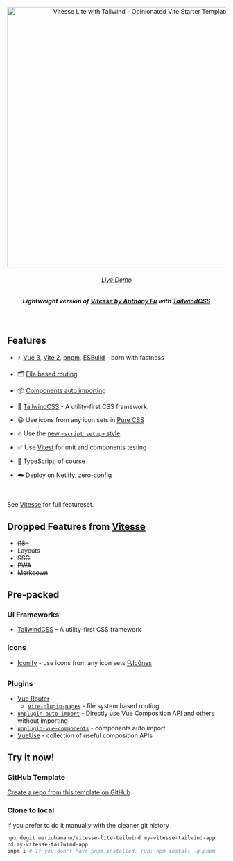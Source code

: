 <p align='center'>
  <img src='https://repository-images.githubusercontent.com/453208956/37af7f4a-2ec0-4d32-b239-eacd96094762' alt='Vitesse Lite with Tailwind - Opinionated Vite Starter Template' width='600'/>
</p>

<h6 align='center'>
<a href="https://vitesse-lite-tailwind.netlify.app">Live Demo</a>
</h6>

<h5 align='center'>
<b>Lightweight version of <a href="https://github.com/antfu/vitesse">Vitesse by Anthony Fu</a> with <a href="https://github.com/antfu/vitesse">TailwindCSS</a></b>
</h5>

<br>

## Features

- ⚡️ [Vue 3](https://github.com/vuejs/vue-next), [Vite 2](https://github.com/vitejs/vite), [pnpm](https://pnpm.js.org/), [ESBuild](https://github.com/evanw/esbuild) - born with fastness

- 🗂 [File based routing](./src/pages)

- 📦 [Components auto importing](./src/components)

- 🎨 [TailwindCSS](https://tailwindcss.com) - A utility-first CSS framework.

- 😃 Use icons from any icon sets in [Pure CSS](https://github.com/antfu/unocss/tree/main/packages/preset-icons)

- 🔥 Use the [new `<script setup>` style](https://github.com/vuejs/rfcs/pull/227)

- ✅ Use [Vitest](http://vitest.dev/) for unit and components testing

- 🦾 TypeScript, of course

- ☁️ Deploy on Netlify, zero-config


<br>

See [Vitesse](https://github.com/antfu/vitesse) for full featureset.


## Dropped Features from [Vitesse](https://github.com/antfu/vitesse)

- ~~i18n~~
- ~~Layouts~~
- ~~SSG~~
- ~~PWA~~
- ~~Markdown~~

## Pre-packed

### UI Frameworks

- [TailwindCSS](https://tailwindcss.com) - A utility-first CSS framework

### Icons

- [Iconify](https://iconify.design) - use icons from any icon sets [🔍Icônes](https://icones.netlify.app/)

### Plugins

- [Vue Router](https://github.com/vuejs/vue-router)
  - [`vite-plugin-pages`](https://github.com/hannoeru/vite-plugin-pages) - file system based routing
- [`unplugin-auto-import`](https://github.com/antfu/unplugin-auto-import) - Directly use Vue Composition API and others without importing
- [`unplugin-vue-components`](https://github.com/antfu/unplugin-vue-components) - components auto import
- [VueUse](https://github.com/antfu/vueuse) - collection of useful composition APIs

## Try it now!

### GitHub Template

[Create a repo from this template on GitHub](https://github.com/mariohamann/vitesse-lite-tailwind/generate).

### Clone to local

If you prefer to do it manually with the cleaner git history

```bash
npx degit mariohamann/vitesse-lite-tailwind my-vitesse-tailwind-app
cd my-vitesse-tailwind-app
pnpm i # If you don't have pnpm installed, run: npm install -g pnpm
```
